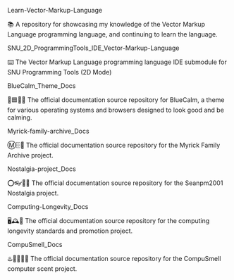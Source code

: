 
Learn-Vector-Markup-Language

📚️ A repository for showcasing my knowledge of the Vector Markup Language programming language, and continuing to learn the language. 

SNU_2D_ProgrammingTools_IDE_Vector-Markup-Language

⌨️ The Vector Markup Language programming language IDE submodule for SNU Programming Tools (2D Mode)

BlueCalm_Theme_Docs

🔵️🟦️🔹️📖️ The official documentation source repository for BlueCalm, a theme for various operating systems and browsers designed to look good and be calming. 

Myrick-family-archive_Docs

Ⓜ️🗄️📖️ The official documentation source repository for the Myrick Family Archive project.

Nostalgia-project_Docs

⭕️👓️🏮️📖️ The official documentation source repository for the Seanpm2001 Nostalgia project.

Computing-Longevity_Docs

🖥️🕰️📖️ The official documentation source repository for the computing longevity standards and promotion project. 

CompuSmell_Docs

♨️👃️🐽️💄️📖️ The official documentation source repository for the CompuSmell computer scent project.

